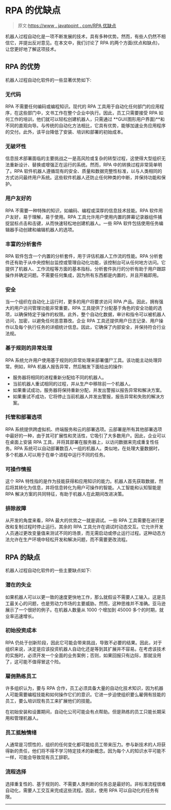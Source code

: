 # RPA 的优缺点

> 原文:[https://www . javatpoint . com/RPA 优缺点](https://www.javatpoint.com/advantages-and-disadvantages-of-rpa)

机器人过程自动化是一项不断发展的技术，具有多种优势。然而，有些人仍然不相信它，并提出反对意见。在本文中，我们讨论了 RPA 的两个方面(优点和缺点)，让您更好地了解这项技术。

## RPA 的优势

机器人过程自动化软件的一些显著优势如下:

### 无代码

RPA 不需要任何编码或编程知识。现代的 RPA 工具用于自动化任何部门的应用程序，在这些部门中，文书工作在整个企业中执行。因此，员工只需要接受 RPA 如何工作的培训，他们就可以轻松创建机器人，只需通过 **GUI(图形用户界面)**和不同的直观向导。与传统的自动化方法相比，它具有优势，能够加速业务应用程序的交付。此外，该平台降低了安装、培训和部署的初始成本。

### 无破坏性

信息技术部署面临的主要挑战之一是高风险或复杂的转型过程，这使得大型组织无法重新设计、替换或增强正在运行的系统。然而，RPA 中的转换过程非常简单明了。RPA 软件机器人遵循现有的安全、质量和数据完整性标准，以与人类相同的方式访问最终用户系统。这些软件机器人还防止任何种类的中断，并保持功能和保护。

### 用户友好的

RPA 不需要一种特殊的知识，如编码、编程或深厚的信息技术技能。RPA 软件用户友好，易于理解，易于使用。RPA 工具允许用户使用内置的屏幕记录器组件捕捉鼠标点击和击键，从而快速轻松地创建机器人。一些 RPA 软件包括使用任务编辑器手动创建和编辑机器人的选项。

### 丰富的分析套件

RPA 软件包含一个内置的分析套件，用于评估机器人工作流的性能。RPA 分析套件还有助于从中央控制台监控或管理自动化功能，该控制台可从任何地方访问。它提供了机器人、工作流程等方面的基本指标。分析套件执行的分析有助于用户跟踪操作并确定问题。不需要任何集成，因为所有东西都是内置的，并且开箱即用。

### 安全

当一个组织在自动化上运行时，更多的用户将要求访问 RPA 产品。因此，拥有强大的用户访问管理功能非常重要。RPA 工具提供了分配基于角色的安全功能的选项，以确保特定于操作的权限。此外，整个自动化数据，审计和指令可以被机器人访问，加密，以避免任何恶意篡改。企业 RPA 工具还提供用户日志记录、用户操作以及每个执行任务的详细统计信息。因此，它确保了内部安全，并保持符合行业法规。

### 基于规则的异常处理

RPA 系统允许用户使用基于规则的异常处理来部署僵尸工具。该功能主动处理异常。例如，RPA 机器人报告异常，然后触发下面给出的操作:

*   服务器将相同的进程重新分配给不同的机器人。
*   当前机器人重试相同的过程，并从生产中移除前一个机器人。
*   如果重试成功，服务器将保持重新分配，并发出警报以报告异常和解决方案。
*   如果重试不成功，它将停止当前机器人并发出警报，报告异常和失败的解决方案。

### 托管和部署选项

RPA 系统提供跨虚拟机、终端服务和云的部署选项。云部署是所有其他部署选项中最好的一种，由于其可扩展性和灵活性，它吸引了大多数用户。因此，企业可以在桌面上安装 RPA 工具，并将其部署在服务器上，以访问数据来完成重复性任务。RPA 系统可以自动部署数百人一组的机器人。类似地，在处理大量数据时，多个机器人可以用于在单个进程中运行不同的任务。

### 可操作情报

这个 RPA 特性指的是作为技能获得和应用知识的能力。机器人首先获取数据，然后将其转化为信息，并将信息转化为用户可操作的智能。人工智能和认知智能是 RPA 解决方案的共同特征，有助于机器人在此期间改进决策。

### 排除故障

从开发的角度来看，RPA 最大的优势之一就是调试。一些 RPA 工具需要在进行更改和复制过程时停止运行。其余的 RPA 工具允许在调试时动态交互。它允许开发人员通过更改变量值来测试不同的场景，而无需启动或停止运行过程。这种动态方法允许在生产环境中轻松开发和解决问题，而不需要更改流程。

## RPA 的缺点

机器人过程自动化软件的一些主要缺点如下:

### 潜在的失业

如果机器人可以以更一致的速度更快地工作，那么就假设不需要人工输入。这是员工最关心的问题，也是劳动力市场的主要威胁。然而，这种思维并不准确。亚马逊展示了一个很好的例子。在机器人数量从 1000 个增加到 45000 多个的时期，就业率迅速增长。

### 初始投资成本

RPA 仍处于创新阶段，因此它可能会带来挑战，导致不必要的结果。因此，对于组织来说，决定是应该投资机器人自动化还是等到其扩展并不容易。在考虑该技术的实施时，必须开发一个全面的业务案例；否则，如果回报只有边际，那就没用了，这可能不值得冒这个险。

### 雇佣熟练员工

许多组织认为，要与 RPA 合作，员工必须具备大量的自动化技术知识，因为机器人可能需要编程技能和如何操作它们的意识。它进一步迫使组织要么雇佣有技能的员工，要么培训现有员工来扩展他们的技能。

在初始安装和设置期间，自动化公司可能会有点帮助。但是熟练的员工只能长期采用和管理机器人。

### 员工抵触情绪

人通常是习惯性的，组织的任何变化都可能给员工带来压力。参与新技术的人将获得新的责任，他们将不得不学习特定技术的新概念。因为每个人的知识水平可能不一样，可能会导致现有员工辞职。

### 流程选择

选择重复性的、基于规则的、不需要人类判断的任务总是最好的。非标准流程很难自动化，需要人工交互来完成这些流程。因此，使用 RPA 可以自动化的任务有限。

* * *
